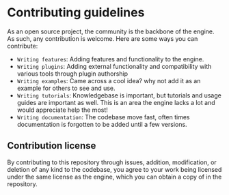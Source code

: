 # Contributing guidelines

As an open source project, the community is the backbone of the engine. As such, any contribution is welcome. Here are some ways you can contribute:

* `Writing features`: Adding features and functionality to the engine.
* `Writing plugins`: Adding external functionality and compatibility with various tools through plugin authorship
* `Writing examples`: Came across a cool idea? why not add it as an example for others to see and use.
* `Writing tutorials`: Knowledgebase is important, but tutorials and usage guides are important as well. This is an area the engine lacks a lot and would appreciate help the most!
* `Writing documentation`: The codebase move fast, often times documentation is forgotten to be added until a few versions.

## Contribution license

By contributing to this repository through issues, addition, modification, or deletion of any kind to the codebase,
you agree to your work being licensed under the same license as the engine, which you can obtain a copy of in the repository.
